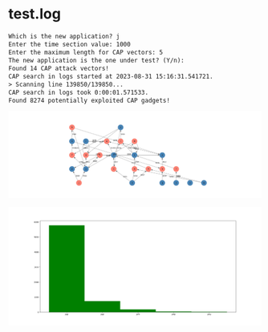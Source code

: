 # test.log

```text
Which is the new application? j
Enter the time section value: 1000
Enter the maximum length for CAP vectors: 5
The new application is the one under test? (Y/n): 
Found 14 CAP attack vectors!
CAP search in logs started at 2023-08-31 15:16:31.541721.
> Scanning line 139850/139850...
CAP search in logs took 0:00:01.571533.
Found 8274 potentially exploited CAP gadgets!
```

![graph](https://github.com/edoardottt/offensive-onos/blob/main/detection/log-analysis/tests/v4/graph.png)

![distribution](https://github.com/edoardottt/offensive-onos/blob/main/detection/log-analysis/tests/v4/distribution.png)

